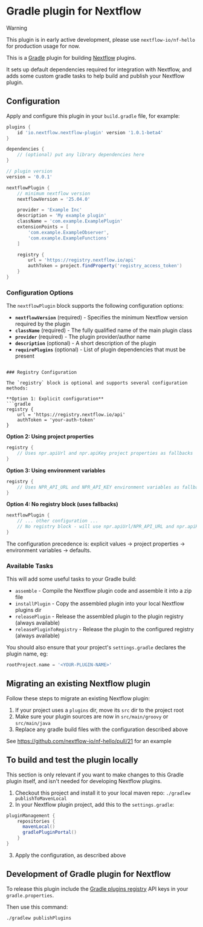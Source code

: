 # Gradle plugin for Nextflow

> [!WARNING]
> This plugin is in early active development, please use `nextflow-io/nf-hello` for production usage for now.

This is a [Gradle](https://gradle.org/) plugin for building [Nextflow](https://www.nextflow.io/) plugins.

It sets up default dependencies required for integration with Nextflow, and adds some custom gradle tasks
to help build and publish your Nextflow plugin.

## Configuration

Apply and configure this plugin in your `build.gradle` file, for example:

```gradle
plugins {
    id 'io.nextflow.nextflow-plugin' version '1.0.1-beta4'
}

dependencies {
    // (optional) put any library dependencies here
}

// plugin version
version = '0.0.1'

nextflowPlugin {
    // minimum nextflow version
    nextflowVersion = '25.04.0'

    provider = 'Example Inc'
    description = 'My example plugin'
    className = 'com.example.ExamplePlugin'
    extensionPoints = [
        'com.example.ExampleObserver',
        'com.example.ExampleFunctions'
    ]

    registry {
        url = 'https://registry.nextflow.io/api'
        authToken = project.findProperty('registry_access_token')
    }
}
```

### Configuration Options

The `nextflowPlugin` block supports the following configuration options:

- **`nextflowVersion`** (required) - Specifies the minimum Nextflow version required by the plugin
- **`className`** (required) - The fully qualified name of the main plugin class
- **`provider`** (required) - The plugin provider/author name
- **`description`** (optional) - A short description of the plugin
- **`requirePlugins`** (optional) - List of plugin dependencies that must be present
```

### Registry Configuration

The `registry` block is optional and supports several configuration methods:

**Option 1: Explicit configuration**
```gradle
registry {
    url = 'https://registry.nextflow.io/api'
    authToken = 'your-auth-token'
}
```

**Option 2: Using project properties**
```gradle
registry {
    // Uses npr.apiUrl and npr.apiKey project properties as fallbacks
}
```

**Option 3: Using environment variables**
```gradle
registry {
    // Uses NPR_API_URL and NPR_API_KEY environment variables as fallbacks
}
```

**Option 4: No registry block (uses fallbacks)**
```gradle
nextflowPlugin {
    // ... other configuration ...
    // No registry block - will use npr.apiUrl/NPR_API_URL and npr.apiKey/NPR_API_KEY
}
```

The configuration precedence is: explicit values → project properties → environment variables → defaults.

### Available Tasks

This will add some useful tasks to your Gradle build:
* `assemble` - Compile the Nextflow plugin code and assemble it into a zip file
* `installPlugin` - Copy the assembled plugin into your local Nextflow plugins dir
* `releasePlugin` - Release the assembled plugin to the plugin registry (always available)
* `releasePluginToRegistry` - Release the plugin to the configured registry (always available)

You should also ensure that your project's `settings.gradle` declares the plugin name, eg:
```gradle
rootProject.name = '<YOUR-PLUGIN-NAME>'
```

## Migrating an existing Nextflow plugin

Follow these steps to migrate an existing Nextflow plugin:

1. If your project uses a `plugins` dir, move its `src` dir to the project root
2. Make sure your plugin sources are now in `src/main/groovy` or `src/main/java`
3. Replace any gradle build files with the configuration described above

See https://github.com/nextflow-io/nf-hello/pull/21 for an example

## To build and test the plugin locally

This section is only relevant if you want to make changes to this Gradle plugin itself, and isn't 
needed for developing Nextflow plugins.

1. Checkout this project and install it to your local maven repo: `./gradlew publishToMavenLocal`
2. In your Nextflow plugin project, add this to the `settings.gradle`:
```gradle
pluginManagement {
    repositories {
      mavenLocal()
      gradlePluginPortal()
    }
}
```
3. Apply the configuration, as described above


## Development of Gradle plugin for Nextflow 

To release this plugin include the [Gradle plugins registry](https://plugins.gradle.org) API keys in your `gradle.properties`. 

Then use this command:

```
./gradlew publishPlugins
```
